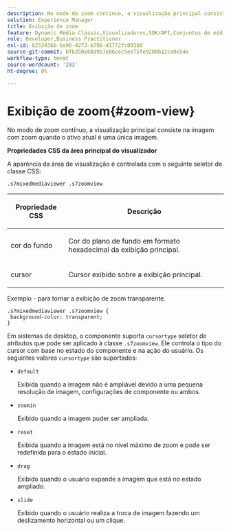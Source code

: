 ```yaml
---
description: No modo de zoom contínuo, a visualização principal consiste na imagem com zoom quando o ativo atual é uma única imagem.
solution: Experience Manager
title: Exibição de zoom
feature: Dynamic Media Classic,Visualizadores,SDK/API,Conjuntos de mídia mista
role: Developer,Business Practitioner
exl-id: 0252436b-ba96-4273-b796-d1772fc093b0
source-git-commit: bfb350e68d9b7e86cec5ee75fe9280b12ce0e54e
workflow-type: tm+mt
source-wordcount: '203'
ht-degree: 0%

---
```


# Exibição de zoom{#zoom-view}

No modo de zoom contínuo, a visualização principal consiste na imagem com zoom quando o ativo atual é uma única imagem.

<!--<a id="section_061E550C1C1D4DB2BD663A898895B38C"></a>-->

**Propriedades CSS da área principal do visualizador**

A aparência da área de visualização é controlada com o seguinte seletor de classe CSS:

```
.s7mixedmediaviewer .s7zoomview
```

<table id="table_94EE3F5BBE4547C0B4943471CEE7EDE4"> 
 <thead> 
  <tr> 
   <th colname="col1" class="entry"> <p> Propriedade CSS </p> </th> 
   <th colname="col2" class="entry"> <p>Descrição </p> </th> 
  </tr> 
 </thead>
 <tbody> 
  <tr> 
   <td colname="col1"> <p> <span class="codeph"> cor do fundo  </span> </p> </td> 
   <td colname="col2"> <p> Cor do plano de fundo em formato hexadecimal da exibição principal. </p> </td> 
  </tr> 
  <tr> 
   <td colname="col1"> <p> <span class="codeph"> cursor  </span> </p> </td> 
   <td colname="col2"> <p>Cursor exibido sobre a exibição principal. </p> </td> 
  </tr> 
 </tbody> 
</table>

Exemplo - para tornar a exibição de zoom transparente.

```
.s7mixedmediaviewer .s7zoomview { 
 background-color: transparent; 
}
```

Em sistemas de desktop, o componente suporta `cursortype` seletor de atributos que pode ser aplicado à classe `.s7zoomview`. Ele controla o tipo do cursor com base no estado do componente e na ação do usuário. Os seguintes valores `cursortype` são suportados:

* `default`

   Exibida quando a imagem não é ampliável devido a uma pequena resolução de imagem, configurações de componente ou ambos.

* `zoomin`

   Exibido quando a imagem puder ser ampliada.

* `reset`

   Exibida quando a imagem está no nível máximo de zoom e pode ser redefinida para o estado inicial.

* `drag`

   Exibido quando o usuário expande a imagem que está no estado ampliado.

* `slide`

   Exibido quando o usuário realiza a troca de imagem fazendo um deslizamento horizontal ou um clique.
